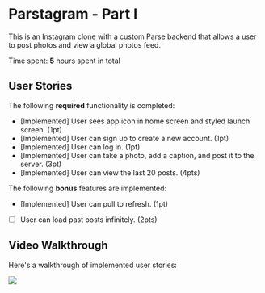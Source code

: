 # Parstagram - Part I

This is an Instagram clone with a custom Parse backend that allows a user to post photos and view a global photos feed.

Time spent: **5** hours spent in total

## User Stories

The following **required** functionality is completed:

- [Implemented] User sees app icon in home screen and styled launch screen. (1pt)
- [Implemented] User can sign up to create a new account. (1pt)
- [Implemented] User can log in. (1pt)
- [Implemented] User can take a photo, add a caption, and post it to the server. (3pt)
- [Implemented] User can view the last 20 posts. (4pts)

The following **bonus** features are implemented:

- [Implemented] User can pull to refresh. (1pt)
- [ ] User can load past posts infinitely. (2pts)

## Video Walkthrough

Here's a walkthrough of implemented user stories:

![](https://i.imgur.com/RRTHl2L.gif)
